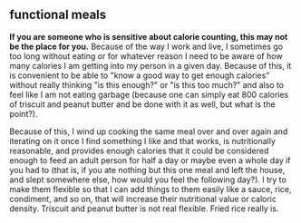 functional meals
---
**If you are someone who is sensitive about calorie counting, this may not be the place for you.** Because of the way I work and live, I sometimes go too long without eating or for whatever reason I need to be aware of how many calories I am getting into my person in a given day. Because of this, it is convenient to be able to "know a good way to get enough calories" without really thinking "is this enough?" or "is this too much?" and also to feel like I am not eating garbage (because one can simply eat 800 calories of triscuit and peanut butter and be done with it as well, but what is the point?).

Because of this, I wind up cooking the same meal over and over again and iterating on it once I find something I like and that works, is nutritionally reasonable, and provides enough calories that it could be considered enough to feed an adult person for half a day or maybe even a whole day if you had to (that is, if you ate nothing but this one meal and left the house, and slept somewhere else, how would you feel the following day?). I try to make them flexible so that I can add things to them easily like a sauce, rice, condiment, and so on, that will increase their nutritional value or caloric density. Triscuit and peanut butter is not real flexible. Fried rice really is.
